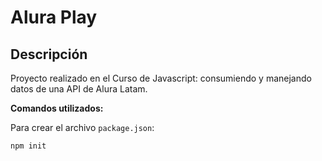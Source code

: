 # Alura Play
## Descripción
Proyecto realizado en el Curso de Javascript: consumiendo y manejando datos de una API de  Alura Latam.

**Comandos utilizados:**

Para crear el archivo `package.json`:

`npm init`

